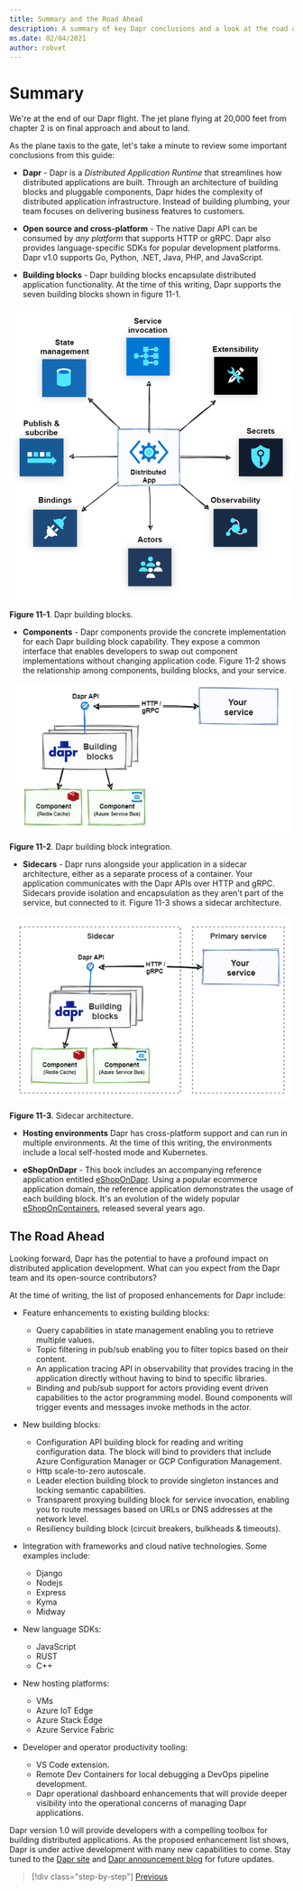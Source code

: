 ```yaml
---
title: Summary and the Road Ahead
description: A summary of key Dapr conclusions and a look at the road ahead.
ms.date: 02/04/2021
author: robvet
---
```


# Summary

We're at the end of our Dapr flight. The jet plane flying at 20,000 feet from chapter 2 is on final approach and about to land.

As the plane taxis to the gate, let's take a minute to review some important conclusions from this guide:

- **Dapr** - Dapr is a *Distributed Application Runtime* that streamlines how distributed applications are built. Through an architecture of building blocks and pluggable components, Dapr hides the complexity of distributed application infrastructure. Instead of building plumbing, your team focuses on delivering business features to customers.

- **Open source and cross-platform** - The native Dapr API can be consumed by *any platform* that supports HTTP or gRPC. Dapr also provides language-specific SDKs for popular development platforms. Dapr v1.0 supports Go, Python, .NET, Java, PHP, and JavaScript.

- **Building blocks** - Dapr building blocks encapsulate distributed application functionality. At the time of this writing, Dapr supports the seven building blocks shown in figure 11-1.

![Dapr building blocks](./media/dapr-at-20000-feet/building-blocks.png)

**Figure 11-1**. Dapr building blocks.

- **Components** - Dapr components provide the concrete implementation for each Dapr building block capability. They expose a common interface that enables developers to swap out component implementations without changing application code. Figure 11-2 shows the relationship among components, building blocks, and your service.

![Dapr building blocks](./media/dapr-at-20000-feet/building-blocks-integration.png)

**Figure 11-2**. Dapr building block integration.

- **Sidecars** - Dapr runs alongside your application in a sidecar architecture, either as a separate process of a container. Your application communicates with the Dapr APIs over HTTP and gRPC. Sidecars provide isolation and encapsulation as they aren't part of the service, but connected to it. Figure 11-3 shows a sidecar architecture.

![Sidecar architecture](./media/dapr-at-20000-feet/sidecar-generic.png)

**Figure 11-3**. Sidecar architecture.

- **Hosting environments** Dapr has cross-platform support and can run in multiple environments. At the time of this writing, the environments include a local self-hosted mode and Kubernetes.

- **eShopOnDapr** - This book includes an accompanying reference application entitled [eShopOnDapr](https://github.com/dotnet-architecture/eShopOnDapr). Using a popular ecommerce application domain, the reference application demonstrates the usage of each building block. It's an evolution of the widely popular [eShopOnContainers](https://github.com/dotnet-architecture/eShopOnContainers), released several years ago.

## The Road Ahead

Looking forward, Dapr has the potential to have a profound impact on distributed application development. What can you expect from the Dapr team and its open-source contributors?

At the time of writing, the list of proposed enhancements for Dapr include:

- Feature enhancements to existing building blocks:
  - Query capabilities in state management enabling you to retrieve multiple values.
  - Topic filtering in pub/sub enabling you to filter topics based on their content.
  - An application tracing API in observability that provides tracing in the application directly without having to bind to specific libraries.
  - Binding and pub/sub support for actors providing event driven capabilities to the actor programming model. Bound components will trigger events and messages invoke methods in the actor.

- New building blocks:
  - Configuration API building block for reading and writing configuration data. The block will bind to providers that include Azure Configuration Manager or GCP Configuration Management.
  - Http scale-to-zero autoscale.
  - Leader election building block to provide singleton instances and locking semantic capabilities.
  - Transparent proxying building block for service invocation, enabling you to route messages based on URLs or DNS addresses at the network level.
  - Resiliency building block (circuit breakers, bulkheads & timeouts).

- Integration with frameworks and cloud native technologies. Some examples include:
  - Django
  - Nodejs
  - Express
  - Kyma
  - Midway

- New language SDKs:
  - JavaScript
  - RUST
  - C++

- New hosting platforms:
  - VMs
  - Azure IoT Edge
  - Azure Stack Edge
  - Azure Service Fabric

- Developer and operator productivity tooling:
  - VS Code extension.
  - Remote Dev Containers for local debugging a DevOps pipeline development.
  - Dapr operational dashboard enhancements that will provide deeper visibility into the operational concerns of managing Dapr applications.

Dapr version 1.0 will provide developers with a compelling toolbox for building distributed applications. As the proposed enhancement list shows, Dapr is under active development with many new capabilities to come. Stay tuned to the [Dapr site](https://dapr.io/) and [Dapr announcement blog](https://cloudblogs.microsoft.com/opensource/2019/10/16/announcing-dapr-open-source-project-build-microservice-applications/) for future updates.

>[!div class="step-by-step"]
>[Previous](secrets.md)
